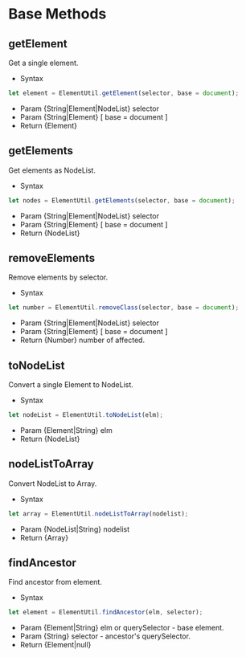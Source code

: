 # Base Methods

## getElement
Get a single element.
- Syntax
```javascript
let element = ElementUtil.getElement(selector, base = document);
```
- Param  {String|Element|NodeList} selector
- Param  {String|Element} [ base = document ]
- Return {Element}

## getElements
Get elements as NodeList.
- Syntax
```javascript
let nodes = ElementUtil.getElements(selector, base = document);
```
- Param  {String|Element|NodeList} selector
- Param  {String|Element} [ base = document ]
- Return {NodeList}

## removeElements
Remove elements by selector.
- Syntax
```javascript
let number = ElementUtil.removeClass(selector, base = document);
```
- Param  {String|Element|NodeList} selector
- Param  {String|Element} [ base = document ]
- Return {Number} number of affected.

## toNodeList
Convert a single Element to NodeList.
- Syntax
```javascript
let nodeList = ElementUtil.toNodeList(elm);
```
- Param  {Element|String} elm
- Return {NodeList}

## nodeListToArray
Convert NodeList to Array.
- Syntax
```javascript
let array = ElementUtil.nodeListToArray(nodelist);
```
- Param  {NodeList|String} nodelist
- Return {Array}

## findAncestor
Find ancestor from element.
- Syntax
```javascript
let element = ElementUtil.findAncestor(elm, selector);
```
- Param {Element|String} elm or querySelector - base element.
- Param {String} selector - ancestor's querySelector.
- Return {Element|null}
